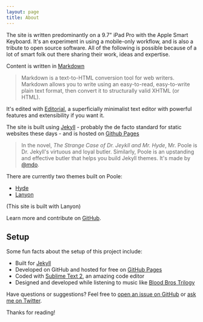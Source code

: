 ```yaml
---
layout: page
title: About
---
```


The site is written predominantly on a 9.7" iPad Pro with the Apple Smart Keyboard. It's an experiment in using a mobile-only workflow, and is also a tribute to open source software. All of the following is possible because of a lot of smart folk out there sharing their work, ideas and expertise.

Content is written in [Markdown](http://daringfireball.net/projects/markdown/basics)
 
> Markdown is a text-to-HTML conversion tool for web writers. Markdown allows you to write using an easy-to-read, easy-to-write plain text format, then convert it to structurally valid XHTML (or HTML). 
 
It's edited with [Editorial](http://omz-software.com/editorial/), a superficially minimalist text editor with powerful features and extensibility if you want it.

The site is built using [Jekyll](https://jekyllrb.com/) - probably the de facto standard for static websites these days - and is hosted on [Github Pages](https://pages.github.com/) 

>In the novel, *The Strange Case of Dr. Jeykll and Mr. Hyde*, Mr. Poole is Dr. Jekyll's virtuous and loyal butler. Similarly, Poole is an upstanding and effective butler that helps you build Jekyll themes. It's made by [@mdo](https://twitter.com/mdo).

There are currently two themes built on Poole:

* [Hyde](http://hyde.getpoole.com)
* [Lanyon](http://lanyon.getpoole.com)

(This site is built with Lanyon)

Learn more and contribute on [GitHub](https://github.com/poole).

## Setup

Some fun facts about the setup of this project include:

* Built for [Jekyll](http://jekyllrb.com)
* Developed on GitHub and hosted for free on [GitHub Pages](https://pages.github.com)
* Coded with [Sublime Text 2](http://sublimetext.com), an amazing code editor
* Designed and developed while listening to music like [Blood Bros Trilogy](https://soundcloud.com/maddecent/sets/blood-bros-series)

Have questions or suggestions? Feel free to [open an issue on GitHub](https://github.com/poole/issues/new) or [ask me on Twitter](https://twitter.com/mdo).

Thanks for reading!
